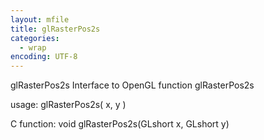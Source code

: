 ```yaml
---
layout: mfile
title: glRasterPos2s
categories:
  - wrap
encoding: UTF-8
---
```


glRasterPos2s  Interface to OpenGL function glRasterPos2s

usage:  glRasterPos2s( x, y )

C function:  void glRasterPos2s(GLshort x, GLshort y)
